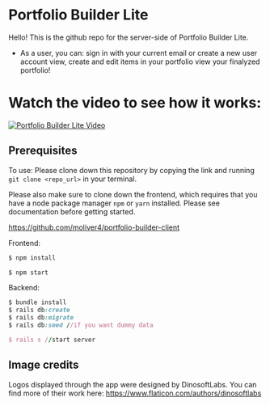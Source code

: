 # Portfolio Builder Lite

Hello! This is the github repo for the server-side of Portfolio Builder Lite.

* As a user, you can:
    sign in with your current email or create a new user account
    view, create and edit items in your portfolio
    view your finalyzed portfolio!

# Watch the video to see how it works:
[![Portfolio Builder Lite Video](http://img.youtube.com/vi/LLfgOdKEudE/0.jpg)](http://www.youtube.com/watch?v=LLfgOdKEudE "Portfolio Builder Lite")


## Prerequisites ## 

To use: Please clone down this repository by copying the link and running ```git clone <repo_url>``` in your terminal. 

Please also make sure to clone down the frontend, which requires that you have a node package manager ```npm``` or ```yarn``` installed. Please see documentation before getting started. 

https://github.com/moliver4/portfolio-builder-client

Frontend:
```javascript
$ npm install

$ npm start
```

Backend:
```ruby
$ bundle install
$ rails db:create
$ rails db:migrate
$ rails db:seed //if you want dummy data

$ rails s //start server 

```

## Image credits ## 

Logos displayed through the app were designed by DinosoftLabs. You can find more of their work here: https://www.flaticon.com/authors/dinosoftlabs
